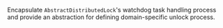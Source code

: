 Encapsulate `AbstractDistributedLock`'s watchdog task handling process and provide an abstraction for defining domain-specific unlock process.
